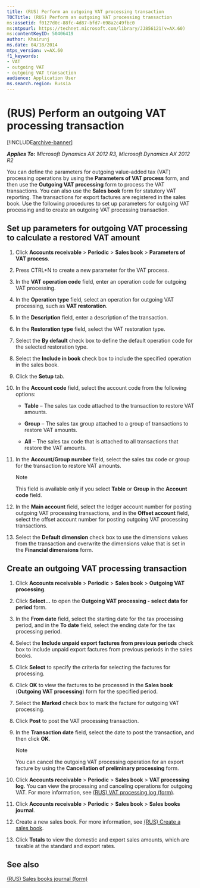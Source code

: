 ```yaml
---
title: (RUS) Perform an outgoing VAT processing transaction
TOCTitle: (RUS) Perform an outgoing VAT processing transaction
ms:assetid: f0127d0c-88fc-4d87-bfd7-698a2c49fbc0
ms:mtpsurl: https://technet.microsoft.com/library/JJ856121(v=AX.60)
ms:contentKeyID: 50406419
author: Khairunj
ms.date: 04/18/2014
mtps_version: v=AX.60
f1_keywords:
- VAT
- outgoing VAT
- outgoing VAT transaction
audience: Application User
ms.search.region: Russia
---
```


# (RUS) Perform an outgoing VAT processing transaction 


[!INCLUDE[archive-banner](includes/archive-banner.md)]


_**Applies To:** Microsoft Dynamics AX 2012 R3, Microsoft Dynamics AX 2012 R2_

You can define the parameters for outgoing value-added tax (VAT) processing operations by using the **Parameters of VAT process** form, and then use the **Outgoing VAT processing** form to process the VAT transactions. You can also use the **Sales book** form for statutory VAT reporting. The transactions for export factures are registered in the sales book. Use the following procedures to set up parameters for outgoing VAT processing and to create an outgoing VAT processing transaction.

## Set up parameters for outgoing VAT processing to calculate a restored VAT amount

1.  Click **Accounts receivable** \> **Periodic** \> **Sales book** \> **Parameters of VAT process**.

2.  Press CTRL+N to create a new parameter for the VAT process.

3.  In the **VAT operation code** field, enter an operation code for outgoing VAT processing.

4.  In the **Operation type** field, select an operation for outgoing VAT processing, such as **VAT restoration**.

5.  In the **Description** field, enter a description of the transaction.

6.  In the **Restoration type** field, select the VAT restoration type.

7.  Select the **By default** check box to define the default operation code for the selected restoration type.

8.  Select the **Include in book** check box to include the specified operation in the sales book.

9.  Click the **Setup** tab.

10. In the **Account code** field, select the account code from the following options:
    
      - **Table** – The sales tax code attached to the transaction to restore VAT amounts.
    
      - **Group** – The sales tax group attached to a group of transactions to restore VAT amounts.
    
      - **All** – The sales tax code that is attached to all transactions that restore the VAT amounts.

11. In the **Account/Group number** field, select the sales tax code or group for the transaction to restore VAT amounts.
    

    > [!NOTE]
    > <P>This field is available only if you select <STRONG>Table</STRONG> or <STRONG>Group</STRONG> in the <STRONG>Account code</STRONG> field.</P>



12. In the **Main account** field, select the ledger account number for posting outgoing VAT processing transactions, and in the **Offset account** field, select the offset account number for posting outgoing VAT processing transactions.

13. Select the **Default dimension** check box to use the dimensions values from the transaction and overwrite the dimensions value that is set in the **Financial dimensions** form.

## Create an outgoing VAT processing transaction

1.  Click **Accounts receivable** \> **Periodic** \> **Sales book** \> **Outgoing VAT processing**.

2.  Click **Select...** to open the **Outgoing VAT processing - select data for period** form.

3.  In the **From date** field, select the starting date for the tax processing period, and in the **To date** field, select the ending date for the tax processing period.

4.  Select the **Include unpaid export factures from previous periods** check box to include unpaid export factures from previous periods in the sales books.

5.  Click **Select** to specify the criteria for selecting the factures for processing.

6.  Click **OK** to view the factures to be processed in the **Sales book** (**Outgoing VAT processing**) form for the specified period.

7.  Select the **Marked** check box to mark the facture for outgoing VAT processing.

8.  Click **Post** to post the VAT processing transaction.

9.  In the **Transaction date** field, select the date to post the transaction, and then click **OK**.
    

    > [!NOTE]
    > <P>You can cancel the outgoing VAT processing operation for an export facture by using the <STRONG>Cancellation of preliminary processing</STRONG> form.</P>



10. Click **Accounts receivable** \> **Periodic** \> **Sales book** \> **VAT processing log**. You can view the processing and canceling operations for outgoing VAT. For more information, see [(RUS) VAT processing log (form)](https://technet.microsoft.com/library/jj923606\(v=ax.60\)).

11. Click **Accounts receivable** \> **Periodic** \> **Sales book** \> **Sales books journal**.

12. Create a new sales book. For more information, see [(RUS) Create a sales book](rus-create-a-sales-book.md).

13. Click **Totals** to view the domestic and export sales amounts, which are taxable at the standard and export rates.

## See also

[(RUS) Sales books journal (form)](https://technet.microsoft.com/library/jj853161\(v=ax.60\))

  


